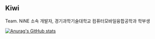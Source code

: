 ## Kiwi
Team. NiNE 소속 개발자, 경기과학기술대학교 컴퓨터모바일융합공학과 학부생

[![Anurag's GitHub stats](https://github-readme-stats.vercel.app/api?username=kdo9921)](https://github.com/anuraghazra/github-readme-stats)
